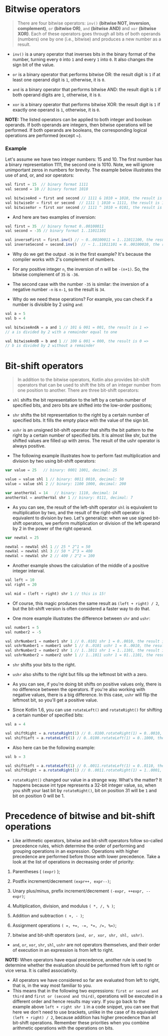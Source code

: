 # Bitwise operators
> There are four bitwise operators: `inv()` **(bitwise NOT, inversion, complement)**, `or` **(bitwise OR)**, `and` **(bitwise AND)** and `xor` **(bitwise XOR)**. Each of these operators goes through all bits of both operands (numbers) one by one (i.e., bitwise) and produces a new number as a result.

+ `inv()` is a unary operator that inverses bits in the binary format of the number, turning every `0` into `1` and every `1` into `0`. It also changes the sign bit of the value.

+ `or` is a binary operator that performs bitwise OR: the result digit is `1` if at least one operand digit is `1`, otherwise, it is `0`.

+ `and` is a binary operator that performs bitwise AND: the result digit is `1` if both operand digits are `1`, otherwise, it is `0`.

+ `xor` is a binary operator that performs bitwise XOR: the result digit is `1` if exactly one operand is `1`, otherwise, it is `0`.

**NOTE:** The listed operators can be applied to both integer and boolean operands. If both operands are integers, then bitwise operations will be performed. If both operands are booleans, the corresponding logical operations are performed (except ~).

### Example
Let's assume we have two integer numbers: 15 and 10. The first number has a binary representation 1111, the second one is 1010. Note, we will ignore unimportant zeros in numbers for brevity. The example below illustrates the use of and, or, and xor operators:
```js
val first = 15  // binary format 1111
val second = 10 // binary format 1010

val bitwiseAnd = first and second // 1111 & 1010 = 1010, the result is 10
val bitwiseOr = first or second  // 1111 | 1010 = 1111, the result is 15
val bitwiseXor = first xor second // 1111 ^ 1010 = 0101, the result is 5
```
+ And here are two examples of inversion:
```js
val first = 35  // binary format 0..00100011
val second = -35 // binary format 1..11011101

val inverseFirst = first.inv() // ~ 0..00100011 = 1..11011100, the result is -36
val inverseSecond = second.inv()  // ~ 1..11011101 = 0..00100010, the result is 34
```
+ Why do we get the output `-36` in the first example? It's because the compiler works with 2's complement of numbers.

+ For any positive integer `n`, the inversion of n will be `-(n+1)`. So, the bitwise complement of `35` is `-36`.

+ The second case with the number `-35` is similar: the inversion of a negative number `-n` is `n-1`, so the result is `34`.

+ Why do we need these operations? For example, you can check if a number is divisible by 2 using `and`:
```js
val a = 5
val b = 4

val bitwiseAndA = a and 1 // 101 & 001 = 001, the result is 1 =>
// a is divided by 2 with a remainder equal to one

val bitwiseAndB = b and 1 // 100 & 001 = 000, the result is 0 => 
// b is divided by 2 without a remainder
```

# Bit-shift operators
> In addition to the bitwise operators, Kotlin also provides bit-shift operators that can be used to shift the bits of an integer number from one position to another.
> There are three bit-shift operators:

+ `shl` shifts the bit representation to the left by a certain number of specified bits, and zero bits are shifted into the low-order positions;

+ `shr` shifts the bit representation to the right by a certain number of specified bits. It fills the empty place with the value of the sign bit.

+ `ushr` is an unsigned bit-shift operator that shifts the bit pattern to the right by a certain number of specified bits. It is almost like shr, but the shifted values are filled up with zeros. The result of the ushr operator is always positive.
+ The following example illustrates how to perform fast multiplication and division by two using bit-shift operators:
```js
var value = 25   // binary: 0001 1001, decimal: 25

value = value shl 1 // binary: 0011 0010, decimal: 50
value = value shl 2 // binary: 1100 1000, decimal: 200

var anotherVal = 14   // binary: 1110, decimal: 14
anotherVal = anotherVal shr 1 // binary: 0111, decimal: 7
```
+ As you can see, the result of the left-shift operator `shl` is equivalent to multiplication by two, and the result of the right-shift operator is equivalent to division by two. Let's generalize: when we use signed bit-shift operators, we perform multiplication or division of the left operand by 2 in the power of the right operand.
```js
var newVal = 25

newVal = newVal shl 1 // 25 * 2^1 = 50
newVal = newVal shl 3 // 50 * 2^3 = 400
newVal = newVal shr 2 // 400 / 2^2 = 100
```
+ Another example shows the calculation of the middle of a positive integer interval.
```js
val left = 10
val right = 20

val mid = (left + right) shr 1 // this is 15!
```

+ Of course, this magic produces the same result as `(left + right) / 2`, but the bit-shift version is often considered a faster way to do that.

+ One more example illustrates the difference between `shr` and `ushr`:
```js
val number1 = 5
val number2 = -5

val shrNumber1 = number1 shr 1 // 0..0101 shr 1 = 0..0010, the result is 2
val ushrNumber1 = number1 ushr 1 // 0..0101 ushr 1 = 0..0010, the result is 2
val shrNumber2 = number2 shr 1 // 1..1011 shr 1 = 1..1101, the result is -3
val ushrNumber2 = number2 ushr 1 // 1..1011 ushr 1 = 01..1101, the result is 2147483645

```
+ `shr` shifts your bits to the right.

+ `ushr` also shifts to the right but fills up the leftmost bit with a zero.


+ As you can see, if you're doing bit shifts on positive values only, there is no difference between the operators. If you're also working with negative values, there is a big difference. In this case, `ushr` will flip the leftmost bit, so you'll get a positive value.

+ Since Kotlin 1.6, you can use `rotateLeft()` and `rotateRight()` for shifting a certain number of specified bits:
```js
val a = 4

val shiftRight = a.rotateRight(1) // 0..0100.rotateRight(1) = 0..0010, the result is 2
val shiftLeft = a.rotateLeft(1) // 0..0100.rotateLeft(1) = 0..1000, the result is 8
```

+ Also here can be the following example:
```js
val b = 3

val shiftLeft = a.rotateLeft(1) // 0..0011.rotateLeft(1) = 0..0110, the result is 6
val shiftRight = a.rotateRight(1) // 0..0011.rotateRight(1) = 1..0001, the result is -2147483647
```
+ `rotateRight()` changed our value in a strange way. What's the matter? It happens because int type represents a 32-bit integer value, so, when you shift your last bit by `rotateRight()`, bit on position 31 will be `1` and bit on position 0 will be 1.


# Precedence of bitwise and bit-shift operations
+ Like arithmetic operators, bitwise and bit-shift operators follow so-called precedence rules, which determine the order of performing and grouping operations in an expression. Operations with higher precedence are performed before those with lower precedence. Take a look at the list of operations in decreasing order of priority:

1. Parentheses ( `(expr)` );

2. Postfix increment/decrement `(expr++, expr--)`;

3. Unary plus/minus, prefix increment/decrement `(-expr, ++expr, --expr)`;

4. Multiplication, division, and modulus `( *, /, % )`;

5. Addition and subtraction `( +, - )`;

6. Assignment operations `( =, +=, -=, *=, /=, %=)`;

7. bitwise and bit-shift operators (`and, or, xor, shr, shl, ushr)`.

+ `and`, `or`, `xor`, `shr`, `shl`, `ushr` are not operators themselves, and their order of execution in an expression is from left to right.

**NOTE:** When operators have equal precedence, another rule is used to determine whether the evaluation should be performed from left to right or vice versa. It is called associativity.

+ All operators we have considered so far are evaluated from left to right, that is, in the way most familiar to you.
+ This means that in the following two expressions: `first or second and third` and `first or (second and third)`, operations will be executed in a different order and hence results may vary. If you go back to the example above `left + right shr 1` in a code snippet, you can see that here we don't need to use brackets, unlike in the case of its equivalent `(left + right) / 2`, because addition has higher precedence than all bit-shift operations. Remember these priorities when you combine arithmetic operations with the operations on bits.

